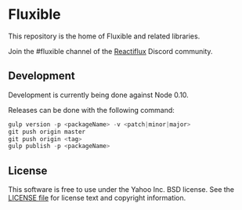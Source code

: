 # Fluxible

This repository is the home of Fluxible and related libraries.

Join the #fluxible channel of the [Reactiflux](http://reactiflux.com) Discord community.

## Development

Development is currently being done against Node 0.10.

Releases can be done with the following command:

```js
gulp version -p <packageName> -v <patch|minor|major>
git push origin master
git push origin <tag>
gulp publish -p <packageName>
```

## License

This software is free to use under the Yahoo Inc. BSD license.
See the [LICENSE file][] for license text and copyright information.

[LICENSE file]: https://github.com/yahoo/fluxible/blob/master/LICENSE.md
